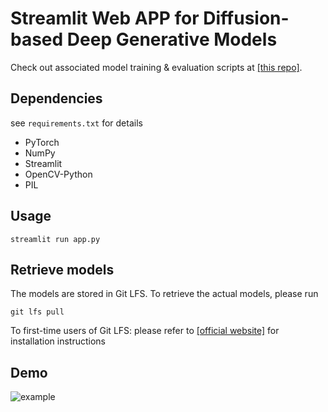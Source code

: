# Streamlit Web APP for Diffusion-based Deep Generative Models

Check out associated model training & evaluation scripts at [[this repo]](https://github.com/tqch/ddpm-torch).

## Dependencies

see `requirements.txt` for details

- PyTorch
- NumPy
- Streamlit
- OpenCV-Python
- PIL

## Usage

```shell
streamlit run app.py
```

## Retrieve models

The models are stored in Git LFS. To retrieve the actual models, please run

```shell
git lfs pull
```

To first-time users of Git LFS: please refer to [[official website]](https://git-lfs.github.com/) for installation instructions

## Demo

![example](./demo/demo.gif)
